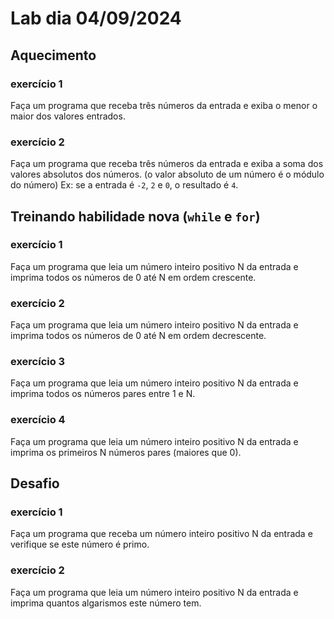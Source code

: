 # Lab dia 04/09/2024

## Aquecimento

### exercício 1
Faça um programa que receba três números da entrada e exiba o menor o maior dos valores entrados.

### exercício 2

Faça um programa que receba três números da entrada e exiba a soma dos valores absolutos dos números. (o valor absoluto de um número é o módulo do número) Ex: se a entrada é `-2`, `2` e `0`, o resultado é `4`.

## Treinando habilidade nova (`while` e `for`)


### exercício 1
Faça um programa que leia um número inteiro positivo N da entrada e imprima todos os números de 0 até N em ordem crescente.

### exercício 2
Faça um programa que leia um número inteiro positivo N da entrada e imprima todos os números de 0 até N em ordem decrescente.

### exercício 3
Faça um programa que leia um número inteiro positivo N da entrada e imprima todos os números pares entre 1 e N.

### exercício 4
Faça um programa que leia um número inteiro positivo N da entrada e imprima os primeiros N números pares (maiores que 0).


## Desafio

### exercício 1
Faça um programa que receba um número inteiro positivo N da entrada e verifique se este número é primo.

### exercício 2
Faça um programa que leia um número inteiro positivo N da entrada e imprima quantos algarismos este número tem.




